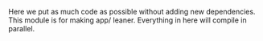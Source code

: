 Here we put as much code as possible without adding new dependencies.
This module is for making app/ leaner. Everything in here will compile in parallel.
